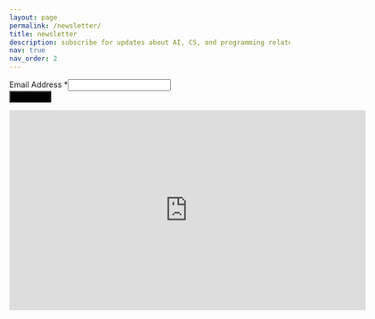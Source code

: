 ```yaml
---
layout: page
permalink: /newsletter/
title: newsletter
description: subscribe for updates about AI, CS, and programming related topics within the Apple ecosystem
nav: true
nav_order: 2
---
```

<div id="mc_embed_shell">
      <link href="//cdn-images.mailchimp.com/embedcode/classic-061523.css" rel="stylesheet" type="text/css">
  <style type="text/css">
        #mc_embed_signup{false;clear:left; width: 600px;}
        /* Add your own Mailchimp form style overrides in your site stylesheet or in this style block.
           We recommend moving this block and the preceding CSS link to the HEAD of your HTML file. */
</style>
<div id="mc_embed_signup">
    <form action="https://schmittsfn.us12.list-manage.com/subscribe/post?u=79dcf91c4d908dfcd6737caca&amp;id=4e84f21a4b&amp;f_id=002a45e0f0" method="post" id="mc-embedded-subscribe-form" name="mc-embedded-subscribe-form" class="validate" target="_blank">
        <div id="mc_embed_signup_scroll">
            <div class="mc-field-group"><label for="mce-EMAIL">Email Address <span class="asterisk">*</span></label><input type="email" name="EMAIL" class="required email" id="mce-EMAIL" required="" value=""></div>
        <div id="mce-responses" class="clear foot">
            <div class="response" id="mce-error-response" style="display: none;"></div>
            <div class="response" id="mce-success-response" style="display: none;"></div>
        </div>
    <div aria-hidden="true" style="position: absolute; left: -5000px;">
        /* real people should not fill this in and expect good things - do not remove this or risk form bot signups */
        <input type="text" name="b_79dcf91c4d908dfcd6737caca_4e84f21a4b" tabindex="-1" value="">
    </div>
        <div class="optionalParent">
            <div class="clear foot">
                <input type="submit" name="subscribe" id="mc-embedded-subscribe" class="button" value="Subscribe" style="background:#000;">
            </div>
        </div>
    </div>
</form>
</div>
<script type="text/javascript" src="//s3.amazonaws.com/downloads.mailchimp.com/js/mc-validate.js"></script><script type="text/javascript">(function($) {window.fnames = new Array(); window.ftypes = new Array();fnames[0]='EMAIL';ftypes[0]='email';fnames[1]='FNAME';ftypes[1]='text';fnames[2]='LNAME';ftypes[2]='text';fnames[3]='ADDRESS';ftypes[3]='address';fnames[4]='PHONE';ftypes[4]='phone';fnames[5]='BIRTHDAY';ftypes[5]='birthday';}(jQuery));var $mcj = jQuery.noConflict(true);</script></div>


<div style="display: none;">
    <meta name="robots" content="noindex">
        If you read this and you like what I do consider supporting my work
        <a href="https://www.paypal.com/donate/?business=W8W3MHXPZ2ZLE&no_recurring=0&currency_code=USD" target="_blank">Paypal</a>
        <a href="https://patreon.com/user?u=84962208" target="_blank">Patreon</a>
        <a href="https://www.buymeacoffee.com/schmittsfn" target="_blank">Buy me a coffee</a>
        <a href="https://en.tipeee.com/schmittsfn/" target="_blank">Tipeee</a> 
    </meta>
</div>


<iframe width="640" height="360" src="https://www.youtube.com/embed/_crNfAd86bc" title="YouTube video player" frameborder="0" allow="accelerometer; autoplay; clipboard-write; encrypted-media; gyroscope; picture-in-picture; web-share" allowfullscreen></iframe>
